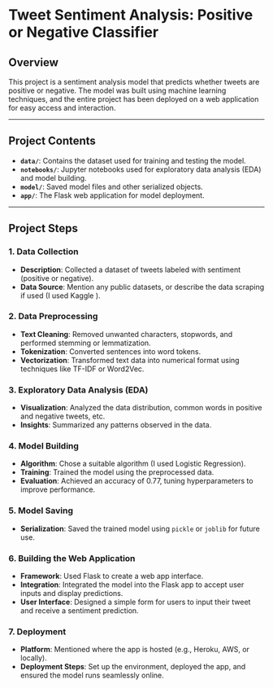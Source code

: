 # Tweet Sentiment Analysis: Positive or Negative Classifier

## Overview
This project is a sentiment analysis model that predicts whether tweets are positive or negative. The model was built using machine learning techniques, and the entire project has been deployed on a web application for easy access and interaction.

---

## Project Contents
- **`data/`**: Contains the dataset used for training and testing the model.
- **`notebooks/`**: Jupyter notebooks used for exploratory data analysis (EDA) and model building.
- **`model/`**: Saved model files and other serialized objects.
- **`app/`**: The Flask web application for model deployment.


---

## Project Steps

### 1. Data Collection
   - **Description**: Collected a dataset of tweets labeled with sentiment (positive or negative).
   - **Data Source**: Mention any public datasets, or describe the data scraping if used (I used Kaggle ).

### 2. Data Preprocessing
   - **Text Cleaning**: Removed unwanted characters, stopwords, and performed stemming or lemmatization.
   - **Tokenization**: Converted sentences into word tokens.
   - **Vectorization**: Transformed text data into numerical format using techniques like TF-IDF or Word2Vec.

### 3. Exploratory Data Analysis (EDA)
   - **Visualization**: Analyzed the data distribution, common words in positive and negative tweets, etc.
   - **Insights**: Summarized any patterns observed in the data.

### 4. Model Building
   - **Algorithm**: Chose a suitable algorithm (I used Logistic Regression).
   - **Training**: Trained the model using the preprocessed data.
   - **Evaluation**: Achieved an accuracy of 0.77, tuning hyperparameters to improve performance.

### 5. Model Saving
   - **Serialization**: Saved the trained model using `pickle` or `joblib` for future use.

### 6. Building the Web Application
   - **Framework**: Used Flask to create a web app interface.
   - **Integration**: Integrated the model into the Flask app to accept user inputs and display predictions.
   - **User Interface**: Designed a simple form for users to input their tweet and receive a sentiment prediction.

### 7. Deployment
   - **Platform**: Mentioned where the app is hosted (e.g., Heroku, AWS, or locally).
   - **Deployment Steps**: Set up the environment, deployed the app, and ensured the model runs seamlessly online.


